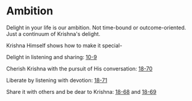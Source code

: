 # Ambition

Delight in your life is our ambition. Not time-bound or outcome-oriented. Just a continuum of Krishna's delight.

Krishna Himself shows how to make it special-

Delight in listening and sharing: [10-9](https://rapalearning.github.io/gita-begin/gita/10-9.html)

Cherish Krishna with the pursuit of His conversation: [18-70](https://rapalearning.github.io/gita-begin/gita/18-70.html)

Liberate by listening with devotion: [18-71](https://rapalearning.github.io/gita-begin/gita/18-71.html)

Share it with others and be dear to Krishna: [18-68](https://rapalearning.github.io/gita-begin/gita/18-68.html) and [18-69](https://rapalearning.github.io/gita-begin/gita/18-69.html)
